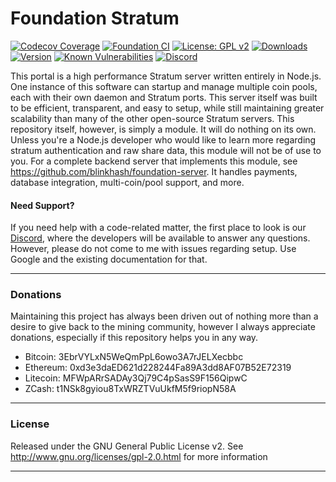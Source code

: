 # Foundation Stratum

[![Codecov Coverage](https://img.shields.io/codecov/c/github/blinkhash/foundation-stratum.svg?style=flat-square)](https://codecov.io/gh/blinkhash/foundation-stratum/)
[![Foundation CI](https://github.com/blinkhash/foundation-stratum/actions/workflows/build.yml/badge.svg?branch=master)](https://github.com/blinkhash/foundation-stratum/actions/workflows/build.yml)
[![License: GPL v2](https://img.shields.io/badge/License-GPL%20v2-blue.svg)](https://www.gnu.org/licenses/old-licenses/gpl-2.0.en.html)
[![Downloads](https://img.shields.io/npm/dm/foundation-stratum.svg)](https://www.npmjs.com/package/foundation-stratum)
[![Version](https://img.shields.io/npm/v/foundation-stratum.svg)](https://www.npmjs.com/package/foundation-stratum)
[![Known Vulnerabilities](https://snyk.io/test/npm/foundation-stratum/badge.svg)](https://snyk.io/test/npm/foundation-stratum)
[![Discord](https://img.shields.io/discord/738590795384356904)](https://discord.gg/rNjez6VgNF)

This portal is a high performance Stratum server written entirely in Node.js. One instance of this software can startup and manage multiple coin pools, each with their own daemon and Stratum ports. This server itself was built to be efficient, transparent, and easy to setup, while still maintaining greater scalability than many of the other open-source Stratum servers. This repository itself, however, is simply a module. It will do nothing on its own. Unless you're a Node.js developer who would like to learn more regarding stratum authentication and raw share data, this module will not be of use to you. For a complete backend server that implements this module, see https://github.com/blinkhash/foundation-server. It handles payments, database integration, multi-coin/pool support, and more.

#### Need Support?

If you need help with a code-related matter, the first place to look is our [Discord](https://discord.gg/rNjez6VgNF), where the developers will be available to answer any questions. However, please do not come to me with issues regarding setup. Use Google and the existing documentation for that.

---

### Donations

Maintaining this project has always been driven out of nothing more than a desire to give back to the mining community, however I always appreciate donations, especially if this repository helps you in any way.

- Bitcoin: 3EbrVYLxN5WeQmPpL6owo3A7rJELXecbbc
- Ethereum: 0xd3e3daED621d228244Fa89A3dd8AF07B52E72319
- Litecoin: MFWpARrSADAy3Qj79C4pSasS9F156QipwC
- ZCash: t1NSk8gyiou8TxWRZTVuUkfM5f9riopN58A

---

### License

Released under the GNU General Public License v2. See http://www.gnu.org/licenses/gpl-2.0.html for more information

---
